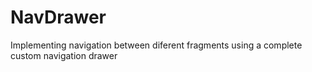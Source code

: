 # NavDrawer
Implementing navigation between diferent fragments using a complete  custom navigation drawer
